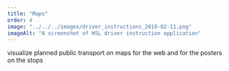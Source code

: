 ```yaml
---
title: "Maps"
order: 4
image: "../../../images/driver_instructions_2019-02-11.png"
imageAlt: "A screenshot of HSL driver instruction application"
---
```


visualize planned public transport on maps for the web and for the posters on the stops
